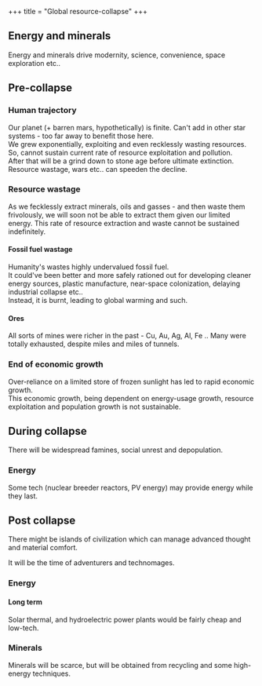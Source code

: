 +++
title = "Global resource-collapse"
+++

## Energy and minerals
Energy and minerals drive modernity, science, convenience, space exploration etc..

## Pre-collapse
### Human trajectory
Our planet (+ barren mars, hypothetically) is finite. Can't add in other star systems - too far away to benefit those here.  
We grew exponentially, exploiting and even recklessly wasting resources.
So, cannot sustain current rate of resource exploitation and pollution.  
After that will be a grind down to stone age before ultimate extinction.  
Resource wastage, wars etc.. can speeden the decline.

### Resource wastage
As we fecklessly extract minerals, oils and gasses - and then waste them frivolously, we will soon not be able to extract them given our limited energy. This rate of resource extraction and waste cannot be sustained indefinitely.

#### Fossil fuel wastage
Humanity's wastes highly undervalued fossil fuel.  
It could've been better and more safely rationed out for developing cleaner energy sources, plastic manufacture, near-space colonization, delaying industrial collapse etc..  
Instead, it is burnt, leading to global warming and such.

#### Ores
All sorts of mines were richer in the past - Cu, Au, Ag, Al, Fe .. Many were totally exhausted, despite miles and miles of tunnels. 

### End of economic growth
Over-reliance on a limited store of frozen sunlight has led to rapid economic growth.  
This economic growth, being dependent on energy-usage growth, resource exploitation and population growth is not sustainable.  

## During collapse
There will be widespread famines, social unrest and depopulation.

### Energy
Some tech (nuclear breeder reactors, PV energy) may provide energy while they last.

## Post collapse
There might be islands of civilization which can manage advanced thought and material comfort.

It will be the time of adventurers and technomages.

### Energy
#### Long term
Solar thermal, and hydroelectric power plants would be fairly cheap and low-tech. 

### Minerals
Minerals will be scarce, but will be obtained from recycling and some high-energy techniques.

